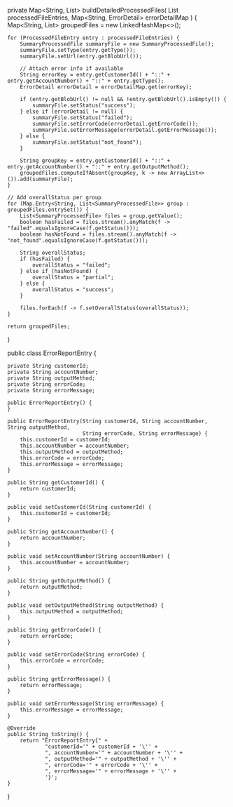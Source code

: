 private Map<String, List<SummaryProcessedFile>> buildDetailedProcessedFiles(
        List<ProcessedFileEntry> processedFileEntries,
        Map<String, ErrorDetail> errorDetailMap
) {
    Map<String, List<SummaryProcessedFile>> groupedFiles = new LinkedHashMap<>();

    for (ProcessedFileEntry entry : processedFileEntries) {
        SummaryProcessedFile summaryFile = new SummaryProcessedFile();
        summaryFile.setType(entry.getType());
        summaryFile.setUrl(entry.getBlobUrl());

        // Attach error info if available
        String errorKey = entry.getCustomerId() + "::" + entry.getAccountNumber() + "::" + entry.getType();
        ErrorDetail errorDetail = errorDetailMap.get(errorKey);

        if (entry.getBlobUrl() != null && !entry.getBlobUrl().isEmpty()) {
            summaryFile.setStatus("success");
        } else if (errorDetail != null) {
            summaryFile.setStatus("failed");
            summaryFile.setErrorCode(errorDetail.getErrorCode());
            summaryFile.setErrorMessage(errorDetail.getErrorMessage());
        } else {
            summaryFile.setStatus("not_found");
        }

        String groupKey = entry.getCustomerId() + "::" + entry.getAccountNumber() + "::" + entry.getOutputMethod();
        groupedFiles.computeIfAbsent(groupKey, k -> new ArrayList<>()).add(summaryFile);
    }

    // Add overallStatus per group
    for (Map.Entry<String, List<SummaryProcessedFile>> group : groupedFiles.entrySet()) {
        List<SummaryProcessedFile> files = group.getValue();
        boolean hasFailed = files.stream().anyMatch(f -> "failed".equalsIgnoreCase(f.getStatus()));
        boolean hasNotFound = files.stream().anyMatch(f -> "not_found".equalsIgnoreCase(f.getStatus()));

        String overallStatus;
        if (hasFailed) {
            overallStatus = "failed";
        } else if (hasNotFound) {
            overallStatus = "partial";
        } else {
            overallStatus = "success";
        }

        files.forEach(f -> f.setOverallStatus(overallStatus));
    }

    return groupedFiles;
}


public class ErrorReportEntry {

    private String customerId;
    private String accountNumber;
    private String outputMethod;
    private String errorCode;
    private String errorMessage;

    public ErrorReportEntry() {
    }

    public ErrorReportEntry(String customerId, String accountNumber, String outputMethod,
                            String errorCode, String errorMessage) {
        this.customerId = customerId;
        this.accountNumber = accountNumber;
        this.outputMethod = outputMethod;
        this.errorCode = errorCode;
        this.errorMessage = errorMessage;
    }

    public String getCustomerId() {
        return customerId;
    }

    public void setCustomerId(String customerId) {
        this.customerId = customerId;
    }

    public String getAccountNumber() {
        return accountNumber;
    }

    public void setAccountNumber(String accountNumber) {
        this.accountNumber = accountNumber;
    }

    public String getOutputMethod() {
        return outputMethod;
    }

    public void setOutputMethod(String outputMethod) {
        this.outputMethod = outputMethod;
    }

    public String getErrorCode() {
        return errorCode;
    }

    public void setErrorCode(String errorCode) {
        this.errorCode = errorCode;
    }

    public String getErrorMessage() {
        return errorMessage;
    }

    public void setErrorMessage(String errorMessage) {
        this.errorMessage = errorMessage;
    }

    @Override
    public String toString() {
        return "ErrorReportEntry{" +
                "customerId='" + customerId + '\'' +
                ", accountNumber='" + accountNumber + '\'' +
                ", outputMethod='" + outputMethod + '\'' +
                ", errorCode='" + errorCode + '\'' +
                ", errorMessage='" + errorMessage + '\'' +
                '}';
    }
}
